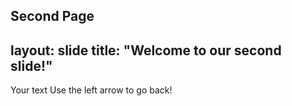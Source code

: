 Second Page
---
layout: slide
title: "Welcome to our second slide!"
---
Your text
Use the left arrow to go back!
